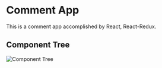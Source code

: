 # Comment App
This is a comment app accomplished by React, React-Redux. 
## Component Tree
![Component Tree](https://github.com/raphealshirley/commentApp/blob/master/ComponentTree.png)
